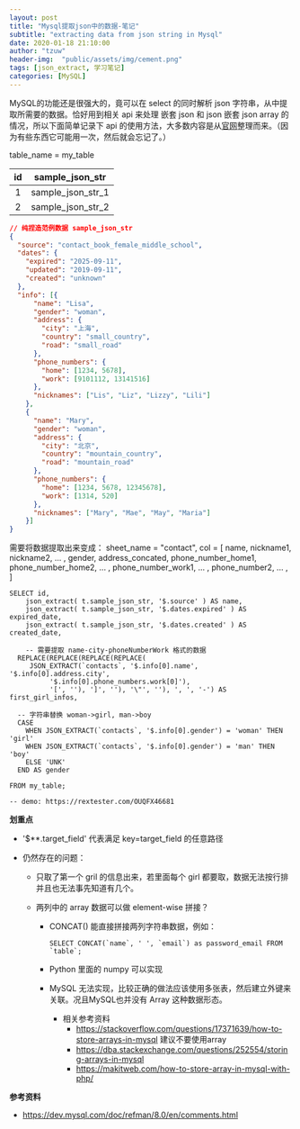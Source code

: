 ```yaml
---
layout: post
title: "Mysql提取json中的数据-笔记"
subtitle: "extracting data from json string in Mysql"
date: 2020-01-18 21:10:00
author: "tzuw"
header-img:  "public/assets/img/cement.png"
tags: [json_extract, 学习笔记] 
categories: [MySQL]
---
```


MySQL的功能还是很强大的，竟可以在 select 的同时解析 json 字符串，从中提取所需要的数据。恰好用到相关 api 来处理 嵌套 json 和 json 嵌套 json array 的情况，所以下面简单记录下 api 的使用方法，大多数内容是从[官网](https://dev.mysql.com/doc/refman/5.7/en/json.html)整理而来。（因为有些东西它可能用一次，然后就会忘记了。）

table_name = my_table

|  id  |  sample_json_str  |
| :--: | :---------------: |
|  1   | sample_json_str_1 |
|  2   | sample_json_str_2 |



```json
// 纯捏造范例数据 sample_json_str
{
  "source": "contact_book_female_middle_school",
  "dates": {
    "expired": "2025-09-11",
    "updated": "2019-09-11",
    "created": "unknown"
  },
  "info": [{
      "name": "Lisa",
      "gender": "woman",
      "address": {
        "city": "上海",
        "country": "small_country",
        "road": "small_road"
      },
      "phone_numbers": {
        "home": [1234, 5678],
        "work": [9101112, 13141516]
      },
      "nicknames": ["Lis", "Liz", "Lizzy", "Lili"]
    },
    {
      "name": "Mary",
      "gender": "woman",
      "address": {
        "city": "北京",
        "country": "mountain_country",
        "road": "mountain_road"
      },
      "phone_numbers": {
        "home": [1234, 5678, 12345678],
        "work": [1314, 520]
      },
      "nicknames": ["Mary", "Mae", "May", "Maria"]
    }]
}

```



需要将数据提取出来变成： sheet_name = "contact", col = [ name, nickname1, nickname2, ... , gender, address_concated, phone_number_home1, phone_number_home2, ... , phone_number_work1, ... , phone_number2, ... , ]

```mysql
SELECT id,
	json_extract( t.sample_json_str, '$.source' ) AS name,
	json_extract( t.sample_json_str, '$.dates.expired' ) AS expired_date,
	json_extract( t.sample_json_str, '$.dates.created' ) AS created_date,
	 
	-- 需要提取 name-city-phoneNumberWork 格式的数据
  REPLACE(REPLACE(REPLACE(REPLACE(
     JSON_EXTRACT(`contacts`, '$.info[0].name', '$.info[0].address.city',
          '$.info[0].phone_numbers.work[0]'),
          '[', ''), ']', ''), '\"', ''), ', ', '-') AS first_girl_infos,

  -- 字符串替换 woman->girl, man->boy
  CASE 
  	WHEN JSON_EXTRACT(`contacts`, '$.info[0].gender') = 'woman' THEN 'girl'
  	WHEN JSON_EXTRACT(`contacts`, '$.info[0].gender') = 'man' THEN 'boy'
  	ELSE 'UNK'
  END AS gender
        
FROM my_table;
	
-- demo: https://rextester.com/OUQFX46681
```



**划重点**

- '$**.target_field' 代表满足 key=target_field 的任意路径

- 仍然存在的问题：

  - 只取了第一个 gril 的信息出来，若里面每个 girl 都要取，数据无法按行排并且也无法事先知道有几个。

  - 两列中的 array 数据可以做 element-wise 拼接？

    - CONCAT() 能直接拼接两列字符串数据，例如：

      ```mysql
      SELECT CONCAT(`name`, ' ', `email`) as password_email FROM `table`;
      ```

    - Python 里面的 numpy 可以实现
    - MySQL 无法实现，比较正确的做法应该使用多张表，然后建立外键来关联。况且MySQL也并没有 Array 这种数据形态。
      - 相关参考资料
        - https://stackoverflow.com/questions/17371639/how-to-store-arrays-in-mysql 建议不要使用array
        - https://dba.stackexchange.com/questions/252554/storing-arrays-in-mysql
        - https://makitweb.com/how-to-store-array-in-mysql-with-php/

    

**参考资料**

- https://dev.mysql.com/doc/refman/8.0/en/comments.html